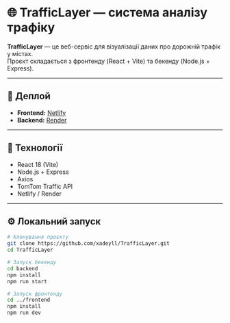 # 🌐 TrafficLayer — система аналізу трафіку

**TrafficLayer** — це веб-сервіс для візуалізації даних про дорожній трафік у містах.  
Проєкт складається з фронтенду (React + Vite) та бекенду (Node.js + Express).

---

## 🚀 Деплой

- **Frontend:** [Netlify](https://your-netlify-site.netlify.app)
- **Backend:** [Render](https://trafficlayer-backend.onrender.com)

---

## 🧩 Технології

- React 18 (Vite)
- Node.js + Express
- Axios
- TomTom Traffic API
- Netlify / Render

---

## ⚙️ Локальний запуск

```bash
# Клонування проєкту
git clone https://github.com/xadeyll/TrafficLayer.git
cd TrafficLayer

# Запуск бекенду
cd backend
npm install
npm run start

# Запуск фронтенду
cd ../frontend
npm install
npm run dev
```
